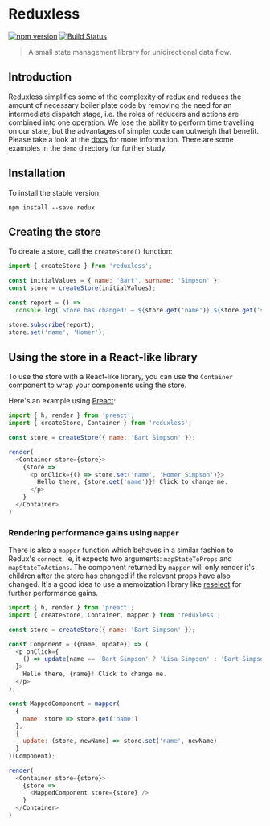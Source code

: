 # Reduxless
[![npm version](https://badge.fury.io/js/reduxless.svg)](https://badge.fury.io/js/reduxless) [![Build Status](https://travis-ci.org/dhassaine/reduxless.svg?branch=master)](https://travis-ci.org/dhassaine/reduxless)

> A small state management library for unidirectional data flow.

## Introduction
Reduxless simplifies some of the complexity of redux and reduces the amount of necessary boiler plate code by removing the need for an intermediate dispatch stage, i.e. the roles of reducers and actions are combined into one operation. We lose the ability to perform time travelling on our state, but the advantages of simpler code can outweigh that benefit. Please take a look at the [docs](https://dhassaine.github.io/reduxless/) for more information. There are some examples in the `demo` directory for further study.

## Installation

To install the stable version:
```
npm install --save redux
```

## Creating the store

To create a store, call the `createStore()` function:

```js
import { createStore } from 'reduxless';

const initialValues = { name: 'Bart', surname: 'Simpson' };
const store = createStore(initialValues);

const report = () =>
  console.log(`Store has changed! – ${store.get('name')} ${store.get('surname')}`);

store.subscribe(report);
store.set('name', 'Homer');
```

## Using the store in a React-like library

To use the store with a React-like library, you can use the `Container` component to wrap your components using the store.

Here's an example using [Preact](https://preactjs.com/):

```js
import { h, render } from 'preact';
import { createStore, Container } from 'reduxless';

const store = createStore({ name: 'Bart Simpson' });

render(
  <Container store={store}>
    {store =>
      <p onClick={() => store.set('name', 'Homer Simpson')}>
        Hello there, {store.get('name')}! Click to change me.
      </p>
    }
  </Container>
)
```

### Rendering performance gains using `mapper`

There is also a `mapper` function which behaves in a similar fashion to Redux's `connect`, ie, it expects two arguments: `mapStateToProps` and `mapStateToActions`. The component returned by `mapper` will only render it's children after the store has changed if the relevant props have also changed. It's a good idea to use a memoization library like [reselect](https://github.com/reactjs/reselect) for further performance gains. 

```js
import { h, render } from 'preact';
import { createStore, Container, mapper } from 'reduxless';

const store = createStore({ name: 'Bart Simpson' });

const Component = ({name, update}) => (
  <p onClick={
    () => update(name == 'Bart Simpson' ? 'Lisa Simpson' : 'Bart Simpson')
  }>
    Hello there, {name}! Click to change me.
  </p>
);

const MappedComponent = mapper(
  {
    name: store => store.get('name')
  }, 
  {
    update: (store, newName) => store.set('name', newName)
  }
)(Component);

render(
  <Container store={store}>
    {store =>
      <MappedComponent store={store} />
    }
  </Container>
)
```
